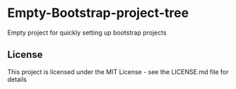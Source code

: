 # Empty-Bootstrap-project-tree
Empty project for quickly setting up bootstrap projects

## License
This project is licensed under the MIT License - see the LICENSE.md file for details
